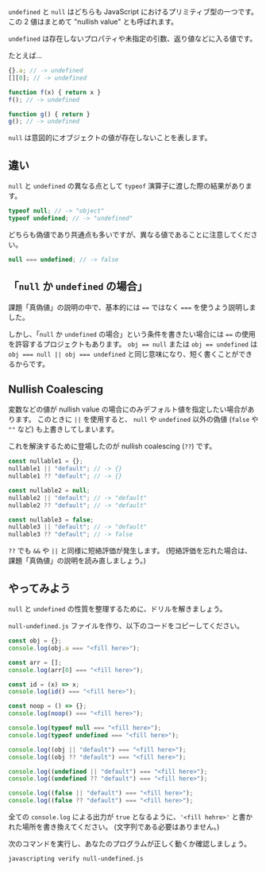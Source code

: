 `undefined` と `null` はどちらも JavaScript におけるプリミティブ型の一つです。
この 2 値はまとめて "nullish value" とも呼ばれます。

`undefined` は存在しないプロパティや未指定の引数、返り値などに入る値です。

たとえば...

```js
{}.a; // -> undefined
[][0]; // -> undefined

function f(x) { return x }
f(); // -> undefined

function g() { return }
g(); // -> undefined
```

`null` は意図的にオブジェクトの値が存在しないことを表します。

## 違い

`null` と `undefined` の異なる点として `typeof` 演算子に渡した際の結果があります。

```js
typeof null; // -> "object"
typeof undefined; // -> "undefined"
```

どちらも偽値であり共通点も多いですが、異なる値であることに注意してください。

```js
null === undefined; // -> false
```

## 「`null` か `undefined` の場合」

課題「真偽値」の説明の中で、基本的には `==` ではなく `===` を使うよう説明しました。

しかし、「`null` か `undefined` の場合」という条件を書きたい場合には `==` の使用を許容するプロジェクトもあります。
`obj == null` または `obj == undefined` は `obj === null || obj === undefined` と同じ意味になり、短く書くことができるからです。

## Nullish Coalescing

変数などの値が nullish value の場合にのみデフォルト値を指定したい場合があります。
このときに `||` を使用すると、 `null` や `undefined` 以外の偽値 (`false` や `""` など) も上書きしてしまいます。

これを解決するために登場したのが nullish coalescing (`??`) です。

```js
const nullable1 = {};
nullable1 || "default"; // -> {}
nullable1 ?? "default"; // -> {}

const nullable2 = null;
nullable2 || "default"; // -> "default"
nullable2 ?? "default"; // -> "default"

const nullable3 = false;
nullable3 || "default"; // -> "default"
nullable3 ?? "default"; // -> false
```

`??` でも `&&` や `||` と同様に短絡評価が発生します。
(短絡評価を忘れた場合は、課題「真偽値」の説明を読み直しましょう。)

## やってみよう

`null` と `undefined` の性質を整理するために、ドリルを解きましょう。

`null-undefined.js` ファイルを作り、以下のコードをコピーしてください。

```js
const obj = {};
console.log(obj.a === "<fill here>");

const arr = [];
console.log(arr[0] === "<fill here>");

const id = (x) => x;
console.log(id() === "<fill here>");

const noop = () => {};
console.log(noop() === "<fill here>");

console.log(typeof null === "<fill here>");
console.log(typeof undefined === "<fill here>");

console.log((obj || "default") === "<fill here>");
console.log((obj ?? "default") === "<fill here>");

console.log((undefined || "default") === "<fill here>");
console.log((undefined ?? "default") === "<fill here>");

console.log((false || "default") === "<fill here>");
console.log((false ?? "default") === "<fill here>");
```

全ての `console.log` による出力が `true` となるように、`'<fill hehre>'` と書かれた場所を書き換えてください。 (文字列である必要はありません。)

次のコマンドを実行し、あなたのプログラムが正しく動くか確認しましょう。

```bash
javascripting verify null-undefined.js
```
